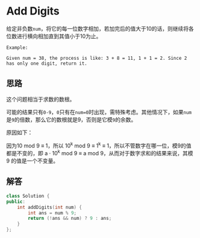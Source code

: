 # Add Digits

给定非负数`num`，将它的每一位数字相加，若加完后的值大于10的话，则继续将各位数进行横向相加直到其值小于10为止。

```
Example:

Given num = 38, the process is like: 3 + 8 = 11, 1 + 1 = 2. Since 2 has only one digit, return it.
```

## 思路

这个问题相当于求数的数根。

可能的结果只有`0-9`，`0`只有在`num=0`时出现，需特殊考虑。其他情况下，如果`num`是`9`的倍数，那么它的数根就是9，否则是它模`9`的余数。

原因如下：

因为10 mod 9 ≡ 1，所以 10<sup>k</sup> mod 9 ≡ 1<sup>k</sup> ≡ 1，所以不管数字在哪一位，模9的值都是不变的，即 a · 10<sup>k</sup> mod 9 ≡ a mod 9，从而对于数字求和的结果来说，其模 9 的值是一个不变量。

## 解答

```cpp
class Solution {
public:
    int addDigits(int num) {
        int ans = num % 9;
        return (!ans && num) ? 9 : ans;
    }
};
```
